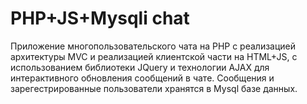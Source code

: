 # PHP+JS+Mysqli chat

Приложение многопользовательского чата на PHP с реализацией архитектуры MVC и реализацией клиентской части на HTML+JS, с использованием библиотеки JQuery и технологии AJAX для интерактивного обновления сообщений в чате.
Сообщения и зарегестрированные пользователи хранятся в Mysql базе данных.